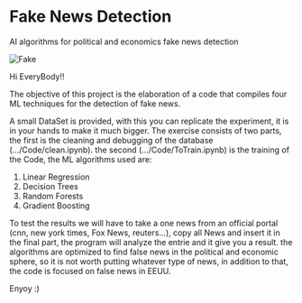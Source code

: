 # Fake News Detection
AI algorithms for political and economics fake news detection

![Fake](https://user-images.githubusercontent.com/83624261/217101990-65333576-401b-48d9-bc41-0a74b1423680.png)

Hi EveryBody!!

The objective of this project is the elaboration of a code that compiles four ML techniques for the detection of fake news.

A small DataSet is provided, with this you can replicate the experiment, it is in your hands to make it much bigger.
The exercise consists of two parts, the first is the cleaning and debugging of the database (.../Code/clean.ipynb). the second (.../Code/ToTrain.ipynb) is the training of the Code, the ML algorithms used are:

  1. Linear Regression
  2. Decision Trees
  3. Random Forests
  4. Gradient Boosting

To test the results we will have to take a one news from an official portal (cnn, new york times, Fox News, reuters...), copy all News and insert it in the final part, the program will analyze the entrie and it give you a result. the algorithms are optimized to find false news in the political and economic sphere, so it is not worth putting whatever type of news, in addition to that, the code is focused on false news in EEUU.

Enyoy :)

